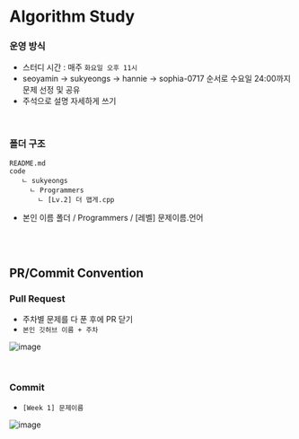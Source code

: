 # Algorithm Study

### 운영 방식
- 스터디 시간 : 매주 `화요일 오후 11시`
- seoyamin → sukyeongs → hannie → sophia-0717 순서로 수요일 24:00까지 문제 선정 및 공유
- 주석으로 설명 자세하게 쓰기
</br>

### 폴더 구조

```
README.md
code
   ㄴ sukyeongs
     ㄴ Programmers
       ㄴ [Lv.2] 더 맵게.cpp
```

- 본인 이름 폴더 / Programmers / [레벨] 문제이름.언어 


</br></br>

## PR/Commit Convention

### Pull Request
- 주차별 문제를 다 푼 후에 PR 닫기
- `본인 깃허브 이름 + 주차` 

![image](https://user-images.githubusercontent.com/80563849/177355374-cc26584d-84bc-4c0b-bd82-0b2945d1146a.png)   

</br>

### Commit
- `[Week 1] 문제이름`  

![image](https://user-images.githubusercontent.com/80563849/177355593-4af3aba5-776e-448b-b15f-5c2694b2602a.png)  
